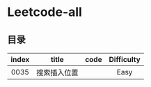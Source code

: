 # Leetcode-all

## 目录
| index |       title            | code           |  Difficulty   |
| :--:  | :-------------------:  | :---:          |  :--:         |
| 0035  | 搜索插入位置           |         | Easy       |

